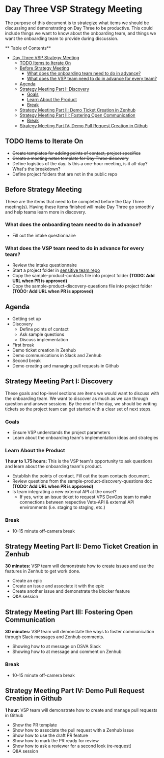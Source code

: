 # Day Three VSP Strategy Meeting

The purpose of this document is to strategize what items we should be discussing and demonstrating on Day Three to be productive. This could include things we want to know about the onboarding team, and things we want the onboarding team to provide during discussion.

** Table of Contents**

- [Day Three VSP Strategy Meeting](#day-three-vsp-strategy-meeting)
  - [TODO Items to Iterate On](#todo-items-to-iterate-on)
  - [Before Strategy Meeting](#before-strategy-meeting)
    - [What does the onboarding team need to do in advance?](#what-does-the-onboarding-team-need-to-do-in-advance)
    - [What does the VSP team need to do in advance for every team?](#what-does-the-vsp-team-need-to-do-in-advance-for-every-team)
  - [Agenda](#agenda)
  - [Strategy Meeting Part I: Discovery](#strategy-meeting-part-i-discovery)
    - [Goals](#goals)
    - [Learn About the Product](#learn-about-the-product)
    - [Break](#break)
  - [Strategy Meeting Part II: Demo Ticket Creation in Zenhub](#strategy-meeting-part-ii-demo-ticket-creation-in-zenhub)
  - [Strategy Meeting Part III: Fostering Open Communication](#strategy-meeting-part-iii-fostering-open-communication)
    - [Break](#break-1)
  - [Strategy Meeting Part IV: Demo Pull Request Creation in Github](#strategy-meeting-part-iv-demo-pull-request-creation-in-github)

## TODO Items to Iterate On

- ~~Create templates for adding points of contact, project specifics~~
- ~~Create a meeting notes template for Day Three discovery~~
- Define logistics of the day. Is this a one-hour meeting, is it all-day? What's the breakdown?
- Define project folders that are not in the public repo

## Before Strategy Meeting

These are the items that need to be completed before the Day Three meeting(s). Having these items finished will make Day Three go smoothly and help teams learn more in discovery.

### What does the onboarding team need to do in advance?

- Fill out the intake questionnaire

### What does the VSP team need to do in advance for every team?

- Review the intake questionnaire
- Start a project folder in [sensitive team repo](https://github.com/department-of-veterans-affairs/va.gov-team-sensitive)
- Copy the sample-product-contacts file into project folder **(TODO: Add URL when PR is approved)**
- Copy the sample-product-discovery-questions file into project folder **(TODO: Add URL when PR is approved)**

## Agenda

- Getting set up
- Discovery
  - Define points of contact
  - Ask sample questions
  - Discuss implementation
- First break
- Demo ticket creation in Zenhub
- Demo communications in Slack and Zenhub
- Second break
- Demo creating and managing pull requests in Github

## Strategy Meeting Part I: Discovery

These goals and top-level sections are items we would want to discuss with the onboarding team. We want to discover as much as we can through question and answer sessions. By the end of the day, we should be writing tickets so the project team can get started with a clear set of next steps.

### Goals

- Ensure VSP understands the project parameters
- Learn about the onboarding team's implementation ideas and strategies

### Learn About the Product

**1 hour to 1.75 hours:** This is the VSP team's opportunity to ask questions and learn about the onboarding team's product.

- Establish the points of contact. Fill out the team contacts document.
- Review questions from the sample-product-discovery-questions doc **(TODO: Add URL when PR is approved)**
- Is team integrating a new external API at the onset?
  - If yes, write an issue ticket to request VPS DevOps team to make connections between respective Vets-API & external API environments (i.e. staging to staging, etc.)

### Break

- 10-15 minute off-camera break

## Strategy Meeting Part II: Demo Ticket Creation in Zenhub

**30 minutes:** VSP team will demonstrate how to create issues and use the features in Zenhub to get work done.

- Create an epic
- Create an issue and associate it with the epic
- Create another issue and demonstrate the blocker feature
- Q&A session

## Strategy Meeting Part III: Fostering Open Communication

**30 minutes:** VSP team will demonstate the ways to foster communication through Slack messages and Zenhub comments.

- Showing how to at message on DSVA Slack
- Showing how to at message and comment on Zenhub

### Break

- 10-15 minute off-camera break

## Strategy Meeting Part IV: Demo Pull Request Creation in Github

**1 hour:** VSP team will demonstrate how to create and manage pull requests in Github

- Show the PR template
- Show how to associate the pull request with a Zenhub issue
- Show how to use the draft PR feature
- Show how to mark the PR ready for review
- Show how to ask a reviewer for a second look (re-request)
- Q&A session
